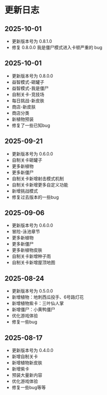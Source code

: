 # 更新日志

## 2025-10-01

- 更新版本号为 0.8.1.0
- 修复 0.8.0.0 我是僵尸模式进入卡顿严重的 bug

## 2025-10-01

- 更新版本号为 0.8.0.0
- 益智模式-砸罐子
- 益智模式-我是僵尸
- 自制关卡-竞技场
- 每日挑战-新皮肤
- 商店-新皮肤
- 商店分类
- 新植物预装
- 修复了一些已知bug

## 2025-09-21

- 更新版本号为 0.6.0.0
- 自制关卡砸罐子
- 更多新植物
- 更多新僵尸
- 自制关卡新增射击模式机制
- 自制关卡新增更多自定义功能
- 新增挑战模式
- 修复过去版本的一些bug

## 2025-09-06

- 更新版本号为 0.6.0.0
- 冒险-泳池章节
- 更多新植物
- 更多新僵尸
- 更多新植物皮肤
- 自制关卡新增种子雨
- 自制关卡新增屋顶地图

## 2025-08-24

- 更新版本号为 0.5.0.0
- 新增植物：地刺西瓜投手、6号路灯花
- 新增植物紫卡：三叶仙人掌
- 新增僵尸：小黄鸭僵尸
- 优化游戏体验
- 修复一些bug

## 2025-08-17

- 更新版本号为 0.4.0.0
- 新增自制关卡
- 新增植物新皮肤
- 新增紫卡
- 预装大量新内容
- 优化游戏体验
- 修复一些bug等等